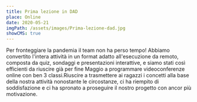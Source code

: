 ```yaml
---
title: Prima lezione in DAD
place: Online
date: 2020-05-21
imgPath: /assets/images/Prima-lezione-dad.jpg
showCMS: true
---
```


Per fronteggiare la pandemia il team non ha perso tempo!
Abbiamo convertito l'intera attività in un format adatto all'esecuzione da remoto, composta da quiz, sondaggi e presentazioni interattive, e siamo stati così efficienti da riuscire già per fine Maggio a programmare videoconferenze online con ben 3 classi.Riuscire a trasmettere ai ragazzi i concetti alla base della nostra attività nonostante le circostanze, ci ha riempito di soddisfazione e ci ha spronato a proseguire il nostro progetto con ancor più motivazione.
